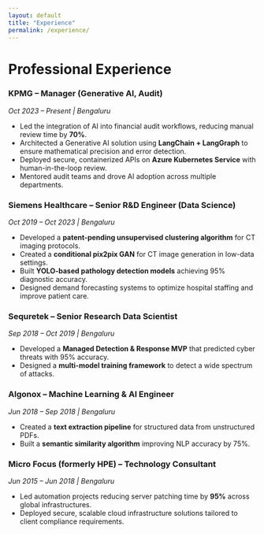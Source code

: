 ```yaml
---
layout: default
title: "Experience"
permalink: /experience/
---
```

# Professional Experience  

<div class="timeline">

  <div class="timeline-entry box">
    <h3>KPMG – Manager (Generative AI, Audit)</h3>
    <p><em>Oct 2023 – Present | Bengaluru</em></p>
    <ul>
      <li>Led the integration of AI into financial audit workflows, reducing manual review time by <strong>70%</strong>.</li>
      <li>Architected a Generative AI solution using <strong>LangChain + LangGraph</strong> to ensure mathematical precision and error detection.</li>
      <li>Deployed secure, containerized APIs on <strong>Azure Kubernetes Service</strong> with human-in-the-loop review.</li>
      <li>Mentored audit teams and drove AI adoption across multiple departments.</li>
    </ul>
  </div>

  <div class="timeline-entry box">
    <h3>Siemens Healthcare – Senior R&D Engineer (Data Science)</h3>
    <p><em>Oct 2019 – Oct 2023 | Bengaluru</em></p>
    <ul>
      <li>Developed a <strong>patent-pending unsupervised clustering algorithm</strong> for CT imaging protocols.</li>
      <li>Created a <strong>conditional pix2pix GAN</strong> for CT image generation in low-data settings.</li>
      <li>Built <strong>YOLO-based pathology detection models</strong> achieving 95% diagnostic accuracy.</li>
      <li>Designed demand forecasting systems to optimize hospital staffing and improve patient care.</li>
    </ul>
  </div>

  <div class="timeline-entry box">
    <h3>Sequretek – Senior Research Data Scientist</h3>
    <p><em>Sep 2018 – Oct 2019 | Bengaluru</em></p>
    <ul>
      <li>Developed a <strong>Managed Detection & Response MVP</strong> that predicted cyber threats with 95% accuracy.</li>
      <li>Designed a <strong>multi-model training framework</strong> to detect a wide spectrum of attacks.</li>
    </ul>
  </div>

  <div class="timeline-entry box">
    <h3>Algonox – Machine Learning & AI Engineer</h3>
    <p><em>Jun 2018 – Sep 2018 | Bengaluru</em></p>
    <ul>
      <li>Created a <strong>text extraction pipeline</strong> for structured data from unstructured PDFs.</li>
      <li>Built a <strong>semantic similarity algorithm</strong> improving NLP accuracy by 75%.</li>
    </ul>
  </div>

  <div class="timeline-entry box">
    <h3>Micro Focus (formerly HPE) – Technology Consultant</h3>
    <p><em>Jun 2015 – Jun 2018 | Bengaluru</em></p>
    <ul>
      <li>Led automation projects reducing server patching time by <strong>95%</strong> across global infrastructures.</li>
      <li>Deployed secure, scalable cloud infrastructure solutions tailored to client compliance requirements.</li>
    </ul>
  </div>

</div>
